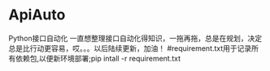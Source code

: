 # ApiAuto
Python接口自动化
一直想整理接口自动化得知识，一拖再拖，总是在规划，决定总是比行动更容易，哎。。。以后陆续更新，加油！
#requirement.txt用于记录所有依赖包,以便新环境部署;pip intall -r requirement.txt
